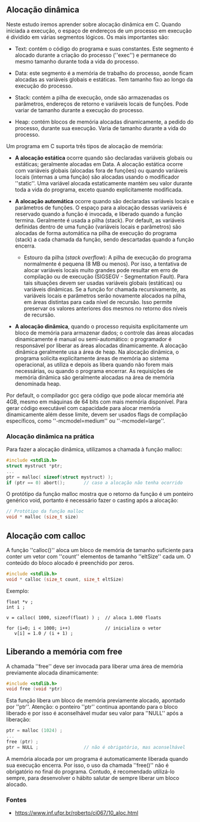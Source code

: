 ## Alocação dinâmica

Neste estudo iremos aprender sobre alocação dinâmica em C. Quando iniciada a execução, o espaço de endereços de um processo
em execução é dividido em várias segmentos lógicos. Os mais importantes são:

* Text: contém o código do programa e suas constantes. Este segmento é alocado durante a criação do processo (''exec'') e permanece do mesmo tamanho durante toda a vida do processo.

* Data: este segmento é a memória de trabalho do processo, aonde ficam alocadas as variáveis globais e estáticas. Tem tamanho fixo ao longo da execução do processo.

* Stack: contém a pilha de execução, onde são armazenadas os parâmetros, endereços de retorno e variáveis locais de funções. Pode variar de tamanho durante a execução do processo.

* Heap: contém blocos de memória alocadas dinamicamente, a pedido do processo, durante sua execução. Varia de tamanho durante a vida do processo.

Um programa em C suporta três tipos de alocação de memória:

* **A alocação estática** ocorre quando são declaradas variáveis globais ou estáticas; geralmente alocadas em Data. A alocação estática ocorre com variáveis globais (alocadas fora de funções) ou quando variáveis locais (internas a uma função) são alocadas usando o modificador ''static''. Uma variável alocada estaticamente mantém seu valor durante toda a vida do programa, exceto quando explicitamente modificada.

* **A alocação automática** ocorre quando são declaradas variáveis locais e parâmetros de funções. O espaço para a alocação dessas variáveis é reservado quando a função é invocada, e liberado quando a função termina. Geralmente é usada a pilha (stack). Por default, as variáveis definidas dentro de uma função (variáveis
locais e parâmetros) são alocadas de forma automática na pilha de execução do programa (stack) a cada chamada da função, sendo descartadas quando a função encerra.

  * Estouro da pilha (_stack overflow_): A pilha de execução do programa normalmente é pequena (8 MB ou menos). Por isso, a tentativa de alocar
  variáveis locais muito grandes pode resultar em erro de compilação ou de execução (SIGSEGV - Segmentation Fault).
  Para tais situações devem ser usadas variáveis globais (estáticas) ou variáveis dinâmicas. Se a função for chamada recursivamente, as variáveis locais
  e parâmetros serão novamente alocados na pilha, em áreas distintas para cada nível de recursão.
  Isso permite preservar os valores anteriores dos mesmos no retorno dos níveis de recursão.

* **A alocação dinâmica**, quando o processo requisita explicitamente um bloco de memória para armazenar dados; o controle das áreas alocadas dinamicamente é manual ou semi-automático: o programador é responsável por liberar as áreas alocadas dinamicamente. A alocação dinâmica geralmente usa a área de heap.
Na alocação dinâmica, o programa solicita explicitamente áreas de memória ao sistema operacional, as utiliza e depois as libera quando
não forem mais necessárias, ou quando o programa encerrar. As requisições de memória dinâmica são geralmente alocadas na área de memória denominada heap.

Por default, o compilador gcc gera código que pode alocar memória até 4GB, mesmo em máquinas de 64 bits com mais memória disponível.
Para gerar código executável com capacidade para alocar memória dinamicamente além desse limite,
devem ser usados flags de compilação específicos, como ''-mcmodel=medium'' ou ''-mcmodel=large''.

### Alocação dinâmica na prática

Para fazer a alocação dinâmica, utilizamos a chamada à função malloc:

```c
#include <stdlib.h>
struct mystruct *ptr;
...
ptr = malloc( sizeof(struct mystruct) );
if (ptr == 0) abort();       // caso a alocação não tenha ocorrido
```

O protótipo da função malloc mostra que o retorno da função é um ponteiro genérico void, portanto é necessário fazer o casting após a alocação:

```c
// Protótipo da função malloc
void * malloc (size_t size)
```

## Alocação com calloc

A função ''calloc()'' aloca um bloco de memória de tamanho suficiente para conter um vetor com ''count'' 
elementos de tamanho ''eltSize'' cada um. O conteúdo do bloco alocado é preenchido por zeros.

```c
#include <stdlib.h>
void * calloc (size_t count, size_t eltSize)
```

Exemplo:

```
float *v ;
int i ;

v = calloc( 1000, sizeof(float) ) ;  // aloca 1.000 floats

for (i=0; i < 1000; i++)             // inicializa o vetor
   v[i] = 1.0 / (i + 1) ;
```

## Liberando a memória com free

A chamada ''free'' deve ser invocada para liberar uma área de memória previamente alocada dinamicamente:

```c
#include <stdlib.h>
void free (void *ptr)
```

Esta função libera um bloco de memória previamente alocado, apontado por ''ptr''. Atenção: o ponteiro ''ptr''
continua apontando para o bloco liberado e por isso é aconselhável mudar seu valor para ''NULL'' após a liberação:

```c
ptr = malloc (1024) ;
...
free (ptr) ;
ptr = NULL ;                 // não é obrigatório, mas aconselhável
```

A memória alocada por um programa é automaticamente liberada quando sua execução encerra.
Por isso, o uso da chamada ''free()'' não é obrigatório no final do programa.
Contudo, é recomendado utilizá-lo sempre, para desenvolver o hábito salutar de sempre liberar um bloco alocado.


### Fontes

* https://www.inf.ufpr.br/roberto/ci067/10_aloc.html
